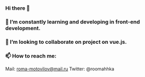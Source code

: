### Hi there 👋
### 🌱 I’m constantly learning and developing in front-end development.
### 👯 I’m looking to collaborate on project on vue.js.
### 📫 How to reach me:
   Mail: roma-motovilov@mail.ru
   Twitter: @roomahhka
<!--
**adrilmoto/adrilmoto** is a ✨ _special_ ✨ repository because its `README.md` (this file) appears on your GitHub profile.

Here are some ideas to get you started:

- 🔭 I’m currently working on ...
- 🌱 I’m currently learning ...
- 👯 I’m looking to collaborate on ...
- 🤔 I’m looking for help with ...
- 💬 Ask me about ...
- 📫 How to reach me: ...
- 😄 Pronouns: ...
- ⚡ Fun fact: ...
-->
